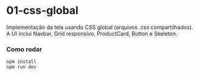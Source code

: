 # 01-css-global

Implementação da tela usando CSS global (arquivos .css compartilhados). A UI inclui Navbar, Grid responsivo, ProductCard, Button e Skeleton.

### Como rodar
```
npm install
npm run dev

